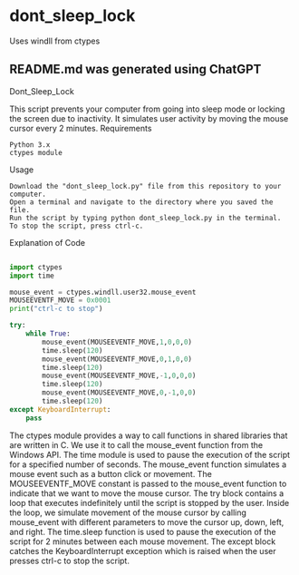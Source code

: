 # dont_sleep_lock

Uses windll from ctypes


## README.md was generated using ChatGPT

Dont_Sleep_Lock

This script prevents your computer from going into sleep mode or locking the screen due to inactivity. It simulates user activity by moving the mouse cursor every 2 minutes.
Requirements

    Python 3.x
    ctypes module

Usage

    Download the "dont_sleep_lock.py" file from this repository to your computer.
    Open a terminal and navigate to the directory where you saved the file.
    Run the script by typing python dont_sleep_lock.py in the terminal.
    To stop the script, press ctrl-c.

Explanation of Code

```python

import ctypes
import time

mouse_event = ctypes.windll.user32.mouse_event
MOUSEEVENTF_MOVE = 0x0001
print("ctrl-c to stop")

try:
    while True:
        mouse_event(MOUSEEVENTF_MOVE,1,0,0,0)
        time.sleep(120)
        mouse_event(MOUSEEVENTF_MOVE,0,1,0,0)
        time.sleep(120)
        mouse_event(MOUSEEVENTF_MOVE,-1,0,0,0)
        time.sleep(120)
        mouse_event(MOUSEEVENTF_MOVE,0,-1,0,0)
        time.sleep(120)
except KeyboardInterrupt:
    pass
```

The ctypes module provides a way to call functions in shared libraries that are written in C. We use it to call the mouse_event function from the Windows API.
The time module is used to pause the execution of the script for a specified number of seconds.
The mouse_event function simulates a mouse event such as a button click or movement.
The MOUSEEVENTF_MOVE constant is passed to the mouse_event function to indicate that we want to move the mouse cursor.
The try block contains a loop that executes indefinitely until the script is stopped by the user.
Inside the loop, we simulate movement of the mouse cursor by calling mouse_event with different parameters to move the cursor up, down, left, and right.
The time.sleep function is used to pause the execution of the script for 2 minutes between each mouse movement.
The except block catches the KeyboardInterrupt exception which is raised when the user presses ctrl-c to stop the script.
